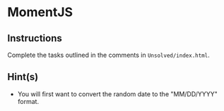# MomentJS

## Instructions

Complete the tasks outlined in the comments in `Unsolved/index.html`.


## Hint(s)

* You will first want to convert the random date to the "MM/DD/YYYY" format.